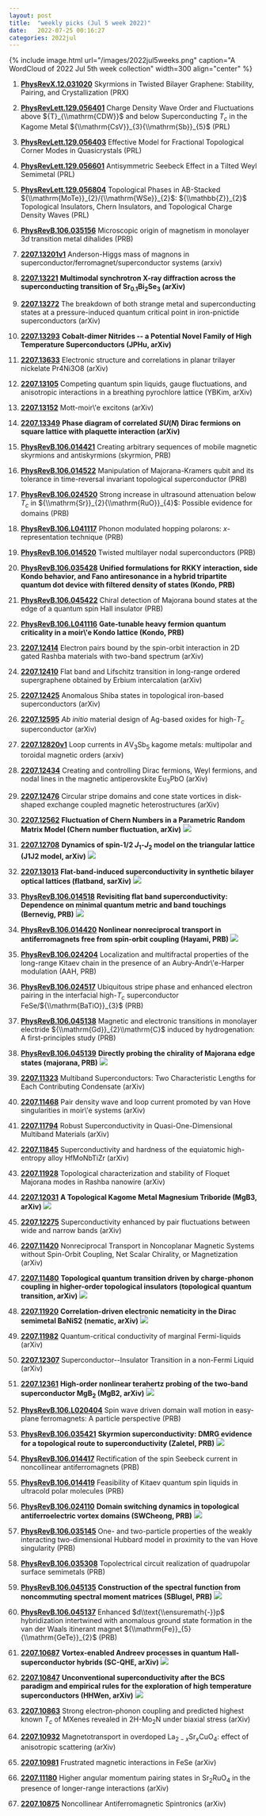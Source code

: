 ```yaml
---
layout: post
title:  "weekly picks (Jul 5 week 2022)"
date:   2022-07-25 00:16:27
categories: 2022jul
---
```


{% include image.html url="/images/2022jul5weeks.png" caption="A WordCloud of 2022 Jul 5th week collection" width=300 align="center" %}



1. **[PhysRevX.12.031020](https://link.aps.org/doi/10.1103/PhysRevX.12.031020)** Skyrmions in Twisted Bilayer Graphene: Stability, Pairing, and Crystallization (PRX)

1. **[PhysRevLett.129.056401](https://link.aps.org/doi/10.1103/PhysRevLett.129.056401)** Charge Density Wave Order and Fluctuations above ${T}_{\\mathrm{CDW}}$ and below Superconducting ${T}_{c}$ in the Kagome Metal ${\\mathrm{CsV}}_{3}{\\mathrm{Sb}}_{5}$ (PRL)

1. **[PhysRevLett.129.056403](https://link.aps.org/doi/10.1103/PhysRevLett.129.056403)** Effective Model for Fractional Topological Corner Modes in Quasicrystals (PRL)

1. **[PhysRevLett.129.056601](https://link.aps.org/doi/10.1103/PhysRevLett.129.056601)** Antisymmetric Seebeck Effect in a Tilted Weyl Semimetal (PRL)

1. **[PhysRevLett.129.056804](https://link.aps.org/doi/10.1103/PhysRevLett.129.056804)** Topological Phases in AB-Stacked ${\\mathrm{MoTe}}_{2}/{\\mathrm{WSe}}_{2}$: ${\\mathbb{Z}}_{2}$ Topological Insulators, Chern Insulators, and Topological Charge Density Waves (PRL)

1. **[PhysRevB.106.035156](https://link.aps.org/doi/10.1103/PhysRevB.106.035156)** Microscopic origin of magnetism in monolayer $3d$ transition metal dihalides (PRB)



1. **[2207.13201v1](https://arxiv.org/abs/2207.13201v1)** Anderson-Higgs mass of magnons in superconductor/ferromagnet/superconductor systems (arxiv)

1. **[2207.13221](http://arxiv.org/abs/2207.13221)** **Multimodal synchrotron X-ray diffraction across the superconducting transition of Sr$_{0.1}$Bi$_2$Se$_3$ (arXiv)**

1. **[2207.13272](http://arxiv.org/abs/2207.13272)** The breakdown of both strange metal and superconducting states at a pressure-induced quantum critical point in iron-pnictide superconductors (arXiv)

1. **[2207.13293](http://arxiv.org/abs/2207.13293)** **Cobalt-dimer Nitrides -- a Potential Novel Family of High Temperature Superconductors (JPHu, arXiv)**

1. **[2207.13633](http://arxiv.org/abs/2207.13633)** Electronic structure and correlations in planar trilayer nickelate Pr4Ni3O8 (arXiv)

1. **[2207.13105](http://arxiv.org/abs/2207.13105)** Competing quantum spin liquids, gauge fluctuations, and anisotropic interactions in a breathing pyrochlore lattice (YBKim, arXiv)

1. **[2207.13152](http://arxiv.org/abs/2207.13152)** Mott-moir\\'e excitons (arXiv)

1. **[2207.13349](http://arxiv.org/abs/2207.13349)** **Phase diagram of correlated $SU(N)$ Dirac fermions on square lattice with plaquette interaction (arXiv)**



1. **[PhysRevB.106.014421](https://link.aps.org/doi/10.1103/PhysRevB.106.014421)** Creating arbitrary sequences of mobile magnetic skyrmions and antiskyrmions (skyrmion, PRB)

1. **[PhysRevB.106.014522](https://link.aps.org/doi/10.1103/PhysRevB.106.014522)** Manipulation of Majorana-Kramers qubit and its tolerance in time-reversal invariant topological superconductor (PRB)

1. **[PhysRevB.106.024520](https://link.aps.org/doi/10.1103/PhysRevB.106.024520)** Strong increase in ultrasound attenuation below ${T}_{c}$ in ${\\mathrm{Sr}}_{2}{\\mathrm{RuO}}_{4}$: Possible evidence for domains (PRB)

1. **[PhysRevB.106.L041117](https://link.aps.org/doi/10.1103/PhysRevB.106.L041117)** Phonon modulated hopping polarons: $x$-representation technique (PRB)

1. **[PhysRevB.106.014520](https://link.aps.org/doi/10.1103/PhysRevB.106.014520)** Twisted multilayer nodal superconductors (PRB)

1. **[PhysRevB.106.035428](https://link.aps.org/doi/10.1103/PhysRevB.106.035428)** **Unified formulations for RKKY interaction, side Kondo behavior, and Fano antiresonance in a hybrid tripartite quantum dot device with filtered density of states (Kondo, PRB)**

1. **[PhysRevB.106.045422](https://link.aps.org/doi/10.1103/PhysRevB.106.045422)** Chiral detection of Majorana bound states at the edge of a quantum spin Hall insulator (PRB)

1. **[PhysRevB.106.L041116](https://link.aps.org/doi/10.1103/PhysRevB.106.L041116)** **Gate-tunable heavy fermion quantum criticality in a moir\\'e Kondo lattice (Kondo, PRB)**




1. **[2207.12414](http://arxiv.org/abs/2207.12414)** Electron pairs bound by the spin-orbit interaction in 2D gated Rashba materials with two-band spectrum (arXiv)

1. **[2207.12410](http://arxiv.org/abs/2207.12410)** Flat band and Lifschitz transition in long-range ordered supergraphene obtained by Erbium intercalation (arXiv)

1. **[2207.12425](http://arxiv.org/abs/2207.12425)** Anomalous Shiba states in topological iron-based superconductors (arXiv)

1. **[2207.12595](http://arxiv.org/abs/2207.12595)** $Ab$ $initio$ material design of Ag-based oxides for high-$T_c$ superconductor (arXiv)

1. **[2207.12820v1](https://arxiv.org/abs/2207.12820v1)** Loop currents in $A$V$_3$Sb$_5$ kagome metals: multipolar and toroidal magnetic orders (arxiv)

1. **[2207.12434](http://arxiv.org/abs/2207.12434)** Creating and controlling Dirac fermions, Weyl fermions, and nodal lines in the magnetic antiperovskite Eu$_3$PbO (arXiv)

1. **[2207.12476](http://arxiv.org/abs/2207.12476)** Circular stripe domains and cone state vortices in disk-shaped exchange coupled magnetic heterostructures (arXiv)

1. **[2207.12562](http://arxiv.org/abs/2207.12562)** **Fluctuation of Chern Numbers in a Parametric Random Matrix Model (Chern number fluctuation, arXiv)** ![](/images/2207.12562.pdf.jpg)

1. **[2207.12708](http://arxiv.org/abs/2207.12708)** **Dynamics of spin-1/2 $J_1$-$J_2$ model on the triangular lattice (J1J2 model, arXiv)** ![](/images/2207.12708.pdf.jpg)

1. **[2207.13013](http://arxiv.org/abs/2207.13013)** **Flat-band-induced superconductivity in synthetic bilayer optical lattices (flatband, sarXiv)** ![](/images/2207.13013.pdf.jpg)





1. **[PhysRevB.106.014518](https://link.aps.org/doi/10.1103/PhysRevB.106.014518)** **Revisiting flat band superconductivity: Dependence on minimal quantum metric and band touchings (Bernevig, PRB)** ![](/images/PhysRevB.106.014518.pdf.jpg)


1. **[PhysRevB.106.014420](https://link.aps.org/doi/10.1103/PhysRevB.106.014420)** **Nonlinear nonreciprocal transport in antiferromagnets free from spin-orbit coupling (Hayami, PRB)** ![](/images/PhysRevB.106.014420.pdf.jpg)

1. **[PhysRevB.106.024204](https://link.aps.org/doi/10.1103/PhysRevB.106.024204)** Localization and multifractal properties of the long-range Kitaev chain in the presence of an Aubry-Andr\\'e-Harper modulation (AAH, PRB)

1. **[PhysRevB.106.024517](https://link.aps.org/doi/10.1103/PhysRevB.106.024517)** Ubiquitous stripe phase and enhanced electron pairing in the interfacial high-${T}_{c}$ superconductor FeSe/${\\mathrm{BaTiO}}_{3}$ (PRB)

1. **[PhysRevB.106.045138](https://link.aps.org/doi/10.1103/PhysRevB.106.045138)** Magnetic and electronic transitions in monolayer electride ${\\mathrm{Gd}}_{2}\\mathrm{C}$ induced by hydrogenation: A first-principles study (PRB)

1. **[PhysRevB.106.045139](https://link.aps.org/doi/10.1103/PhysRevB.106.045139)** **Directly probing the chirality of Majorana edge states (majorana, PRB)** ![](/images/PhysRevB.106.045139.pdf.jpg)



1. **[2207.11323](http://arxiv.org/abs/2207.11323)** Multiband Superconductors: Two Characteristic Lengths for Each Contributing Condensate (arXiv)

1. **[2207.11468](http://arxiv.org/abs/2207.11468)** Pair density wave and loop current promoted by van Hove singularities in moir\\'e systems (arXiv)

1. **[2207.11794](http://arxiv.org/abs/2207.11794)** Robust Superconductivity in Quasi-One-Dimensional Multiband Materials (arXiv)

1. **[2207.11845](http://arxiv.org/abs/2207.11845)** Superconductivity and hardness of the equiatomic high-entropy alloy HfMoNbTiZr (arXiv)

1. **[2207.11928](http://arxiv.org/abs/2207.11928)** Topological characterization and stability of Floquet Majorana modes in Rashba nanowire (arXiv)

1. **[2207.12031](http://arxiv.org/abs/2207.12031)** **A Topological Kagome Metal Magnesium Triboride (MgB3, arXiv)** ![](/images/2207.12031.pdf.jpg)

1. **[2207.12275](http://arxiv.org/abs/2207.12275)** Superconductivity enhanced by pair fluctuations between wide and narrow bands (arXiv)




1. **[2207.11420](http://arxiv.org/abs/2207.11420)** Nonreciprocal Transport in Noncoplanar Magnetic Systems without Spin-Orbit Coupling, Net Scalar Chirality, or Magnetization (arXiv)

1. **[2207.11480](http://arxiv.org/abs/2207.11480)** **Topological quantum transition driven by charge-phonon coupling in higher-order topological insulators (topological quantum transition, arXiv)** ![](/images/2207.11480.pdf.jpg)

1. **[2207.11920](http://arxiv.org/abs/2207.11920)** **Correlation-driven electronic nematicity in the Dirac semimetal BaNiS2 (nematic, arXiv)** ![](/images/2207.11920.pdf.jpg)

1. **[2207.11982](http://arxiv.org/abs/2207.11982)** Quantum-critical conductivity of marginal Fermi-liquids (arXiv)

1. **[2207.12307](http://arxiv.org/abs/2207.12307)** Superconductor--Insulator Transition in a non-Fermi Liquid (arXiv)

1. **[2207.12361](http://arxiv.org/abs/2207.12361)** **High-order nonlinear terahertz probing of the two-band superconductor MgB$_2$ (MgB2, arXiv)** ![](/images/2207.12361.pdf.jpg)




1. **[PhysRevB.106.L020404](https://link.aps.org/doi/10.1103/PhysRevB.106.L020404)** Spin wave driven domain wall motion in easy-plane ferromagnets: A particle perspective (PRB)

1. **[PhysRevB.106.035421](https://link.aps.org/doi/10.1103/PhysRevB.106.035421)** **Skyrmion superconductivity: DMRG evidence for a topological route to superconductivity (Zaletel, PRB)** ![](/images/PhysRevB.106.035421.pdf.jpg)

1. **[PhysRevB.106.014417](https://link.aps.org/doi/10.1103/PhysRevB.106.014417)** Rectification of the spin Seebeck current in noncollinear antiferromagnets (PRB)

1. **[PhysRevB.106.014419](https://link.aps.org/doi/10.1103/PhysRevB.106.014419)** Feasibility of Kitaev quantum spin liquids in ultracold polar molecules (PRB)

1. **[PhysRevB.106.024110](https://link.aps.org/doi/10.1103/PhysRevB.106.024110)** **Domain switching dynamics in topological antiferroelectric vortex domains (SWCheong, PRB)** ![](/images/PhysRevB.106.024110.pdf.jpg)

1. **[PhysRevB.106.035145](https://link.aps.org/doi/10.1103/PhysRevB.106.035145)** One- and two-particle properties of the weakly interacting two-dimensional Hubbard model in proximity to the van Hove singularity (PRB)

1. **[PhysRevB.106.035308](https://link.aps.org/doi/10.1103/PhysRevB.106.035308)** Topolectrical circuit realization of quadrupolar surface semimetals (PRB)

1. **[PhysRevB.106.045135](https://link.aps.org/doi/10.1103/PhysRevB.106.045135)** **Construction of the spectral function from noncommuting spectral moment matrices (SBlugel, PRB)** ![](/images/PhysRevB.106.045135.pdf.jpg)

1. **[PhysRevB.106.045137](https://link.aps.org/doi/10.1103/PhysRevB.106.045137)** Enhanced $d\\text{\\ensuremath{-}}p$ hybridization intertwined with anomalous ground state formation in the van der Waals itinerant magnet ${\\mathrm{Fe}}_{5}{\\mathrm{GeTe}}_{2}$ (PRB)




1. **[2207.10687](http://arxiv.org/abs/2207.10687)** **Vortex-enabled Andreev processes in quantum Hall-superconductor hybrids (SC-QHE, arXiv)** ![](/images/2207.10687.pdf.jpg)

1. **[2207.10847](http://arxiv.org/abs/2207.10847)** **Unconventional superconductivity after the BCS paradigm and empirical rules for the exploration of high temperature superconductors (HHWen, arXiv)** ![](/images/2207.10847.pdf.jpg)

1. **[2207.10863](http://arxiv.org/abs/2207.10863)** Strong electron-phonon coupling and predicted highest known $T_{c}$ of MXenes revealed in 2H-Mo$_{2}$N under biaxial stress (arXiv)

1. **[2207.10932](http://arxiv.org/abs/2207.10932)** Magnetotransport in overdoped La$_{2-x}$Sr$_x$CuO$_4$: effect of anisotropic scattering (arXiv)

1. **[2207.10981](http://arxiv.org/abs/2207.10981)** Frustrated magnetic interactions in FeSe (arXiv)

1. **[2207.11180](http://arxiv.org/abs/2207.11180)** Higher angular momentum pairing states in Sr$_2$RuO$_4$ in the presence of longer-range interactions (arXiv)

1. **[2207.10875](http://arxiv.org/abs/2207.10875)** Noncollinear Antiferromagnetic Spintronics (arXiv)

